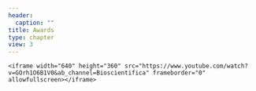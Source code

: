 ```yaml
---
header:
  caption: ""
title: Awards
type: chapter
view: 3
---
```


    <iframe width="640" height="360" src="https://www.youtube.com/watch?v=GOrh1O6B1V0&ab_channel=Bioscientifica" frameborder="0" allowfullscreen></iframe>
